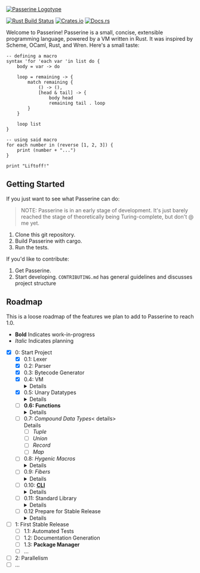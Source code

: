 [![Passerine Logotype](https://raw.githubusercontent.com/vrtbl/passerine/master/Logotype.png)](https://passerine.io)

[![Rust Build Status](https://github.com/vrtbl/passerine/workflows/Rust/badge.svg)](https://github.com/vrtbl/passerine/actions)
[![Crates.io](https://img.shields.io/crates/v/passerine.svg)](https://crates.io/crates/passerine)
[![Docs.rs](https://docs.rs/passerine/badge.svg)](https://docs.rs/passerine)

Welcome to Passerine!
Passerine is a small, concise, extensible programming language, powered by a VM written in Rust.
It was inspired by Scheme, OCaml, Rust, and Wren.
Here's a small taste:

```
-- defining a macro
syntax 'for 'each var 'in list do {
    body = var -> do

    loop = remaining -> {
        match remaining {
            () -> (),
            [head & tail] -> { 
                body head 
                remaining tail . loop
        }
    }

    loop list
}

-- using said macro
for each number in (reverse [1, 2, 3]) {
    print (number + "...")
}

print "Liftoff!"
```

## Getting Started
If you just want to see what Passerine can do:

> NOTE: Passerine is in an early stage of development.
It's just barely reached the stage of theoretically being Turing-complete,
but don't @ me yet.

1. Clone this git repository.
2. Build Passerine with cargo.
3. Run the tests.

If you'd like to contribute:

1. Get Passerine.
2. Start developing.
   `CONTRIBUTING.md` has general guidelines and discusses project structure

## Roadmap
This is a loose roadmap of the features
we plan to add to Passerine to reach 1.0.

- **Bold** Indicates work-in-progress
- *Italic* Indicates planning

- [X] 0: Start Project
  - [X] 0.1: Lexer
  - [X] 0.2: Parser
  - [X] 0.3: Bytecode Generator
  - [X] 0.4: VM <details><summary>Details</summary>
    - [X] Local Variables
    - [X] Block Expressions
    </details>
  - [X] 0.5: Unary Datatypes <details><summary>Details</summary>
    - [X] NaN Tagging
    - [X] Numbers
    - [X] Strings
    </details>
  - [ ] **0.6: Functions** <details><summary>Details</summary>
    - [X] Block Scope
    - [ ] **Closures**
    - [ ] **Operators**
    </details>
  - [ ] 0.7: *Compound Data Types*< details><summary>Details</summary>
    - [ ] *Tuple*
    - [ ] *Union*
    - [ ] *Record*
    - [ ] *Map*
    </details>
  - [ ] 0.8: *Hygenic Macros* <details><summary>Details</summary>
    - [ ] Pattern Matching
    - [ ] Modules
    - [ ] Types and Traits (Labels)
    </details>
  - [ ] 0.9: *Fibers* <details><summary>Details</summary>
    - [ ] Coroutines
    - [ ] **Error Handling**
    </details>
  - [ ] 0.10: [**CLI**](https://github.io/vrtbl/aspen) <details><summary>Details</summary>
    Visit the [Aspen](https://github.io/vrtbl/aspen) repository to discover the status of Passerine's CLI and package manager.
    </details>
  - [ ] 0.11: Standard Library <details><summary>Details</summary>
    - [ ] FFI
    - [ ] I/O
    - [ ] Math
    - [ ] Random
    - [ ] Time
    - [ ] Networking
    </details>
  - [ ] 0.12 Prepare for Stable Release <details><summary>Details</summary>
    - [ ] **Website**
    - [ ] **Documentation**
    - [ ] Optimizations
    - [ ] Resources
    </details>
- [ ] 1: First Stable Release
    - [ ] 1.1: Automated Tests 
    - [ ] 1.2: Documentation Generation
    - [ ] 1.3: **Package Manager**
    - [ ] ...
- [ ] 2: Parallelism
- [ ] ... 
